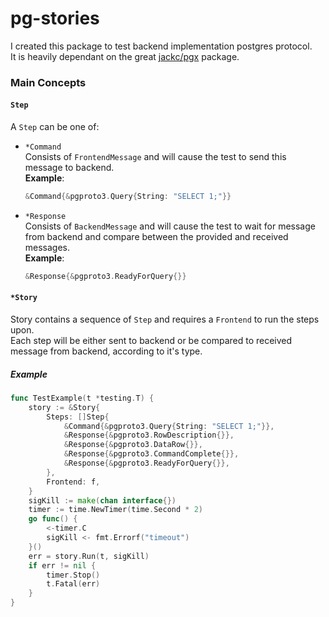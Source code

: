 # pg-stories

I created this package to test backend implementation postgres protocol.  
It is heavily dependant on the great [jackc/pgx](https://github.com/jackc/pgx) package.

### Main Concepts

#### `Step`
A `Step` can be one of:
 - `*Command`  
 Consists of `FrontendMessage` and will cause the test to send this message to backend.  
**Example**:
   ```go
   &Command{&pgproto3.Query{String: "SELECT 1;"}}
   ```
 - `*Response`  
 Consists of `BackendMessage` and will cause the test to wait for message from backend 
 and compare between the provided and received messages.  
**Example**:
   ```go
   &Response{&pgproto3.ReadyForQuery{}}
   ```


#### `*Story`
Story contains a sequence of `Step` and requires a `Frontend` to run the steps upon.  
Each step will be either sent to backend or be compared to received message from backend, 
according to it's type.
##### Example
```go
func TestExample(t *testing.T) {
    story := &Story{
        Steps: []Step{
            &Command{&pgproto3.Query{String: "SELECT 1;"}},
            &Response{&pgproto3.RowDescription{}},
            &Response{&pgproto3.DataRow{}},
            &Response{&pgproto3.CommandComplete{}},
            &Response{&pgproto3.ReadyForQuery{}},
        },
        Frontend: f,
    }
    sigKill := make(chan interface{})
    timer := time.NewTimer(time.Second * 2)
    go func() {
        <-timer.C
        sigKill <- fmt.Errorf("timeout")
    }()
    err = story.Run(t, sigKill)
    if err != nil {
    	timer.Stop()
        t.Fatal(err)
    }
}
```